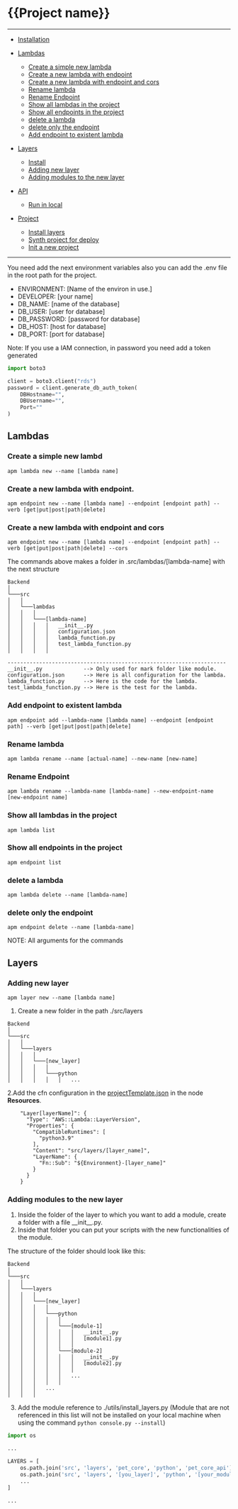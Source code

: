 # {{Project name}}

***

- [Installation](#Installation)
- [Lambdas](#Lambdas)
    * [Create a simple new lambda](#)
    * [Create a new lambda with endpoint](#)
    * [Create a new lambda with endpoint and cors](#)
    * [Rename lambda](#)
    * [Rename Endpoint](#)
    * [Show all lambdas in the project](#)
    * [Show all endpoints in the project](#)
    * [delete a lambda](#)
    * [delete only the endpoint](#)
    * [Add endpoint to existent lambda](#)

- [Layers](#Layers)
    * [Install](#)
    * [Adding new layer](#)
    * [Adding modules to the new layer](#)

- [API](#API)
    * [Run in local](#)

- [Project](#)
    * [Install layers](#)
    * [Synth project for deploy](#)
    * [Init a new project](#)

***


You need add the next environment variables also you can add the .env file in the root path for the project.

* ENVIRONMENT: [Name of the environ in use.]
* DEVELOPER: [your name]
* DB_NAME: [name of the database]
* DB_USER: [user for database]
* DB_PASSWORD: [password for database]
* DB_HOST: [host for database]
* DB_PORT: [port for database]

Note: If you use a IAM connection, in password you need add a token generated

```python
import boto3

client = boto3.client("rds")
password = client.generate_db_auth_token(
    DBHostname="",
    DBUsername="",
    Port=""
)
```

## Lambdas

### Create a simple new lambd

````commandline
apm lambda new --name [lambda name]
````

### Create a new lambda with endpoint.

````commandline
apm endpoint new --name [lambda name] --endpoint [endpoint path] --verb [get|put|post|path|delete]
````

### Create a new lambda with endpoint and cors

````commandline
apm endpoint new --name [lambda name] --endpoint [endpoint path] --verb [get|put|post|path|delete] --cors
````

The commands above makes a folder in .src/lambdas/[lambda-name] with the next structure

```
Backend 
│
└───src
│   │
│   └───lambdas
│   │   │
│   │   └───[lambda-name]
│   │   │   │   __init__.py
│   │   │   │   configuration.json
│   │   │   │   lambda_function.py
│   │   │   │   test_lambda_function.py
│   │   │   │   

---------------------------------------------------------------------
__init__.py             --> Only used for mark folder like module.
configuration.json      --> Here is all configuration for the lambda.
lambda_function.py      --> Here is the code for the lambda.
test_lambda_function.py --> Here is the test for the lambda.
```

### Add endpoint to existent lambda

````commandline
apm endpoint add --lambda-name [lambda name] --endpoint [endpoint path] --verb [get|put|post|path|delete]
````

### Rename lambda

````commandline
apm lambda rename --name [actual-name] --new-name [new-name]
```` 

### Rename Endpoint

````commandline
apm lambda rename --lambda-name [lambda-name] --new-endpoint-name [new-endpoint name]
````

### Show all lambdas in the project

````commandline
apm lambda list
````

### Show all endpoints in the project

````commandline
apm endpoint list
````

### delete a lambda

````commandline
apm lambda delete --name [lambda-name]
````

### delete only the endpoint

````commandline
apm endpoint delete --name [lambda-name]
````


NOTE: All arguments for the commands 

## Layers

### Adding new layer

````commandline
apm layer new --name [lambda name]
````

1. Create a new folder in the path ./src/layers

```
Backend 
│
└───src
│   │
│   └───layers
│   │   │
│   │   └───[new_layer]
│   │   │   │   
│   │   │   └───python
│   │   │   │   │   ...

```

2.Add the cfn configuration in the [projectTemplate.json]('./projectTemplate.json) in the node **Resources**.

```
    "Layer[layerName]": {
      "Type": "AWS::Lambda::LayerVersion",
      "Properties": {
        "CompatibleRuntimes": [
          "python3.9"
        ],
        "Content": "src/layers/[layer_name]",
        "LayerName": {
          "Fn::Sub": "${Environment}-[layer_name]"
        }
      }
    }
```

### Adding modules to the new layer

1. Inside the folder of the layer to which you want to add a module, create a folder with a file \_\_init__.py.
2. Inside that folder you can put your scripts with the new functionalities of the module.

The structure of the folder should look like this:

```
Backend 
│
└───src
│   │
│   └───layers
│   │   │   
│   │   └───[new_layer]
│   │   │   │   
│   │   │   └───python
│   │   │   │   │   
│   │   │   │   └───[module-1]
│   │   │   │   │   │   __init__.py
│   │   │   │   │   │   [module1].py
│   │   │   │   │   │
│   │   │   │   └───[module-2]
│   │   │   │   │   │   __init__.py
│   │   │   │   │   │   [module2].py
│   │   │   │   │   │
│   │   │   │   │   ...
│   │   │   │   │   
│   │   │   ...
│   │   │   

```

3. Add the module reference to ./utils/install_layers.py (Module that are not referenced in this list will not be
   installed on your local machine when using the command ``python console.py --install``)

```python
import os

...

LAYERS = [
    os.path.join('src', 'layers', 'pet_core', 'python', 'pet_core_api'),
    os.path.join('src', 'layers', '[you_layer]', 'python', '[your_module]'),
    ...
]

...
```

